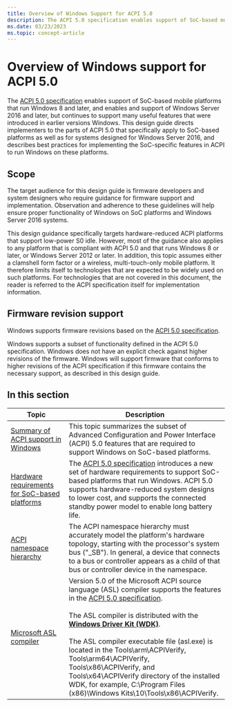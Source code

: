 ```yaml
---
title: Overview of Windows Support for ACPI 5.0
description: The ACPI 5.0 specification enables support of SoC-based mobile platforms that run Windows 8 and later, but continues to support many useful features that were introduced in earlier versions Windows.
ms.date: 03/23/2023
ms.topic: concept-article
---
```


# Overview of Windows support for ACPI 5.0

The [ACPI 5.0 specification](https://uefi.org/specifications) enables support of SoC-based mobile platforms that run Windows 8 and later, and enables and support of Windows Server 2016 and later, but continues to support many useful features that were introduced in earlier versions Windows. This design guide directs implementers to the parts of ACPI 5.0 that specifically apply to SoC-based platforms as well as for systems designed for Windows Server 2016, and describes best practices for implementing the SoC-specific features in ACPI to run Windows on these platforms.

## Scope

The target audience for this design guide is firmware developers and system designers who require guidance for firmware support and implementation. Observation and adherence to these guidelines will help ensure proper functionality of Windows on SoC platforms and Windows Server 2016 systems.

This design guidance specifically targets hardware-reduced ACPI platforms that support low-power S0 idle. However, most of the guidance also applies to any platform that is compliant with ACPI 5.0 and that runs Windows 8 or later, or Windows Server 2012 or later. In addition, this topic assumes either a clamshell form factor or a wireless, multi-touch-only mobile platform. It therefore limits itself to technologies that are expected to be widely used on such platforms. For technologies that are not covered in this document, the reader is referred to the ACPI specification itself for implementation information.

## Firmware revision support

Windows supports firmware revisions based on the [ACPI 5.0 specification](https://uefi.org/specifications).

Windows supports a subset of functionality defined in the ACPI 5.0 specification. Windows does not have an explicit check against higher revisions of the firmware. Windows will support firmware that conforms to higher revisions of the ACPI specification if this firmware contains the necessary support, as described in this design guide.

## In this section

| Topic | Description |
|--|--|
| [Summary of ACPI support in Windows](summary-of-acpi-support-in-windows.md) | This topic summarizes the subset of Advanced Configuration and Power Interface (ACPI) 5.0 features that are required to support Windows on SoC-based platforms. |
| [Hardware requirements for SoC-based platforms](hardware-requirements-for-soc-based-platforms.md) | The [ACPI 5.0 specification](https://uefi.org/specifications) introduces a new set of hardware requirements to support SoC-based platforms that run Windows. ACPI 5.0 supports hardware-reduced system designs to lower cost, and supports the connected standby power model to enable long battery life. |
| [ACPI namespace hierarchy](acpi-namespace-hierarchy.md) | The ACPI namespace hierarchy must accurately model the platform's hardware topology, starting with the processor's system bus ("_SB"). In general, a device that connects to a bus or controller appears as a child of that bus or controller device in the namespace. |
| [Microsoft ASL compiler](microsoft-asl-compiler.md) | Version 5.0 of the Microsoft ACPI source language (ASL) compiler supports the features in the [ACPI 5.0 specification](https://uefi.org/specifications).<br><br>The ASL compiler is distributed with the [**Windows Driver Kit (WDK)**](../download-the-wdk.md).<br><br>The ASL compiler executable file (asl.exe) is located in the Tools\\arm\\ACPIVerify, Tools\\arm64\\ACPIVerify, Tools\\x86\\ACPIVerify, and Tools\\x64\\ACPIVerify directory of the installed WDK, for example, C:\Program Files (x86)\Windows Kits\10\Tools\x86\ACPIVerify. |
